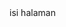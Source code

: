<html>
<head>
<meta name="google-site-verification" content="WPHOtG3crxz3GQE9nfHzRfTYAn3Xc1ykmiMfpmhZy5c" />
<title> BINJAI OFFICIAL </title>
</head>
<body>
isi halaman
</body>
</html>
